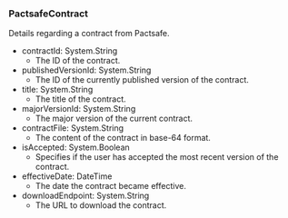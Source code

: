 ### PactsafeContract
Details regarding a contract from Pactsafe.

- contractId: System.String
  - The ID of the contract.
- publishedVersionId: System.String
  - The ID of the currently published version of the contract.
- title: System.String
  - The title of the contract.
- majorVersionId: System.String
  - The major version of the current contract.
- contractFile: System.String
  - The content of the contract in base-64 format.
- isAccepted: System.Boolean
  - Specifies if the user has accepted the most recent version of the contract.
- effectiveDate: DateTime
  - The date the contract became effective.
- downloadEndpoint: System.String
  - The URL to download the contract.
